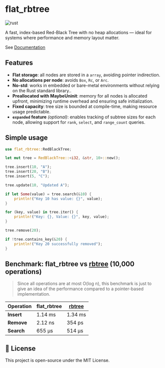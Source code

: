 # flat_rbtree

![rust](https://img.shields.io/badge/Rust-000000?style=for-the-badge&logo=rust&logoColor=white)

A fast, index-based Red-Black Tree with no heap allocations — ideal for systems where performance and memory layout matter.

See [Documentation](https://docs.rs/flat_rbtree/0.2.1)

## Features

- **Flat storage**: all nodes are stored in a `array`, avoiding pointer indirection.
- **No allocations per node**: avoids `Box`, `Rc`, or `Arc`.
- **No-std**: works in embedded or bare-metal environments without relying on the Rust standard library..
- **Preallocated with MaybeUninit**: memory for all nodes is allocated upfront, minimizing runtime overhead and ensuring safe initialization.
- **Fixed capacity**: tree size is bounded at compile-time, making resource usage predictable.
- **`expanded` feature** *(optional)*: enables tracking of subtree sizes for each node,
  allowing support for `rank`, `select`, and `range_count` queries.

## Simple usage

```rust
use flat_rbtree::RedBlackTree;

let mut tree = RedBlackTree::<i32, &str, 10>::new();

tree.insert(10, "A");
tree.insert(20, "B");
tree.insert(5, "C");

tree.update(10, "Updated A");

if let Some(value) = tree.search(&10) {
    println!("Key 10 has value: {}", value);
}

for (key, value) in tree.iter() {
    println!("Key: {}, Value: {}", key, value);
}

tree.remove(20);

if !tree.contains_key(&20) {
    println!("Key 20 successfully removed");
}
```

## Benchmark: flat_rbtree vs [rbtree](https://docs.rs/rbtree/latest/rbtree/) (10,000 operations)

> Since all operations are at most O(log n), this benchmark is just to give an idea of the performance compared to a pointer-based implementation.

| Operation | flat_rbtree | [rbtree](https://docs.rs/rbtree/latest/rbtree/) |
|-----------|----------------|---------------|
| **Insert** | 1.14 ms   | 1.34 ms  | 
| **Remove** | 2.12 ns        | 354 ps       | 
| **Search** | 655 µs         | 514 µs       | 


## 📝 License

This project is open-source under the MIT License.
